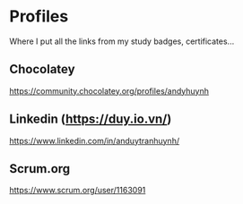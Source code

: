 # Profiles
Where I put all the links from my study badges, certificates...

## Chocolatey

https://community.chocolatey.org/profiles/andyhuynh

## Linkedin (https://duy.io.vn/)

https://www.linkedin.com/in/anduytranhuynh/

## Scrum.org
https://www.scrum.org/user/1163091
